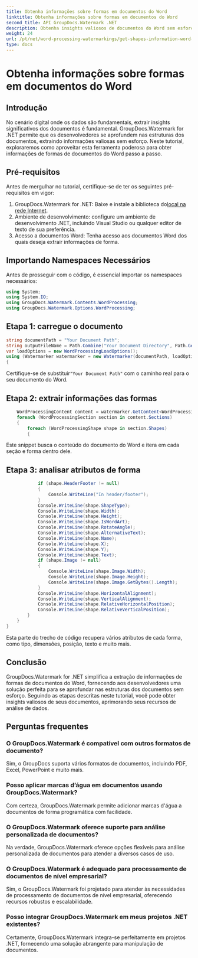 ```yaml
---
title: Obtenha informações sobre formas em documentos do Word
linktitle: Obtenha informações sobre formas em documentos do Word
second_title: API GroupDocs.Watermark .NET
description: Obtenha insights valiosos de documentos do Word sem esforço com GroupDocs para .NET. Extraia informações de forma perfeitamente para análise de dados aprimorada.
weight: 24
url: /pt/net/word-processing-watermarkings/get-shapes-information-word-docs/
type: docs
---
```

# Obtenha informações sobre formas em documentos do Word

## Introdução
No cenário digital onde os dados são fundamentais, extrair insights significativos dos documentos é fundamental. GroupDocs.Watermark for .NET permite que os desenvolvedores se aprofundem nas estruturas dos documentos, extraindo informações valiosas sem esforço. Neste tutorial, exploraremos como aproveitar esta ferramenta poderosa para obter informações de formas de documentos do Word passo a passo.
## Pré-requisitos
Antes de mergulhar no tutorial, certifique-se de ter os seguintes pré-requisitos em vigor:
1.  GroupDocs.Watermark for .NET: Baixe e instale a biblioteca do[local na rede Internet](https://releases.groupdocs.com/Watermark/net/).
2. Ambiente de desenvolvimento: configure um ambiente de desenvolvimento .NET, incluindo Visual Studio ou qualquer editor de texto de sua preferência.
3. Acesso a documentos Word: Tenha acesso aos documentos Word dos quais deseja extrair informações de forma.

## Importando Namespaces Necessários
Antes de prosseguir com o código, é essencial importar os namespaces necessários:
```csharp
using System;
using System.IO;
using GroupDocs.Watermark.Contents.WordProcessing;
using GroupDocs.Watermark.Options.WordProcessing;
```
## Etapa 1: carregue o documento
```csharp
string documentPath = "Your Document Path";
string outputFileName = Path.Combine("Your Document Directory", Path.GetFileName(documentPath));
var loadOptions = new WordProcessingLoadOptions();
using (Watermarker watermarker = new Watermarker(documentPath, loadOptions))
{
```
 Certifique-se de substituir`"Your Document Path"` com o caminho real para o seu documento do Word.
## Etapa 2: extrair informações das formas
```csharp
	WordProcessingContent content = watermarker.GetContent<WordProcessingContent>();
	foreach (WordProcessingSection section in content.Sections)
	{
		foreach (WordProcessingShape shape in section.Shapes)
		{
```
Este snippet busca o conteúdo do documento do Word e itera em cada seção e forma dentro dele.
## Etapa 3: analisar atributos de forma
```csharp
			if (shape.HeaderFooter != null)
			{
				Console.WriteLine("In header/footer");
			}
			Console.WriteLine(shape.ShapeType);
			Console.WriteLine(shape.Width);
			Console.WriteLine(shape.Height);
			Console.WriteLine(shape.IsWordArt);
			Console.WriteLine(shape.RotateAngle);
			Console.WriteLine(shape.AlternativeText);
			Console.WriteLine(shape.Name);
			Console.WriteLine(shape.X);
			Console.WriteLine(shape.Y);
			Console.WriteLine(shape.Text);
			if (shape.Image != null)
			{
				Console.WriteLine(shape.Image.Width);
				Console.WriteLine(shape.Image.Height);
				Console.WriteLine(shape.Image.GetBytes().Length);
			}
			Console.WriteLine(shape.HorizontalAlignment);
			Console.WriteLine(shape.VerticalAlignment);
			Console.WriteLine(shape.RelativeHorizontalPosition);
			Console.WriteLine(shape.RelativeVerticalPosition);
		}
	}
}
```
Esta parte do trecho de código recupera vários atributos de cada forma, como tipo, dimensões, posição, texto e muito mais.

## Conclusão
GroupDocs.Watermark for .NET simplifica a extração de informações de formas de documentos do Word, fornecendo aos desenvolvedores uma solução perfeita para se aprofundar nas estruturas dos documentos sem esforço. Seguindo as etapas descritas neste tutorial, você pode obter insights valiosos de seus documentos, aprimorando seus recursos de análise de dados.
## Perguntas frequentes
### O GroupDocs.Watermark é compatível com outros formatos de documento?
Sim, o GroupDocs suporta vários formatos de documentos, incluindo PDF, Excel, PowerPoint e muito mais.
### Posso aplicar marcas d’água em documentos usando GroupDocs.Watermark?
Com certeza, GroupDocs.Watermark permite adicionar marcas d'água a documentos de forma programática com facilidade.
### O GroupDocs.Watermark oferece suporte para análise personalizada de documentos?
Na verdade, GroupDocs.Watermark oferece opções flexíveis para análise personalizada de documentos para atender a diversos casos de uso.
### O GroupDocs.Watermark é adequado para processamento de documentos de nível empresarial?
Sim, o GroupDocs.Watermark foi projetado para atender às necessidades de processamento de documentos de nível empresarial, oferecendo recursos robustos e escalabilidade.
### Posso integrar GroupDocs.Watermark em meus projetos .NET existentes?
Certamente, GroupDocs.Watermark integra-se perfeitamente em projetos .NET, fornecendo uma solução abrangente para manipulação de documentos.